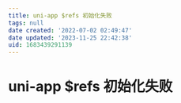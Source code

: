 ```yaml
---
title: uni-app $refs 初始化失败
tags: null
date created: '2022-07-02 02:49:47'
date updated: '2023-11-25 22:42:38'
uid: 1683439291139
---
```


# uni-app $refs 初始化失败

